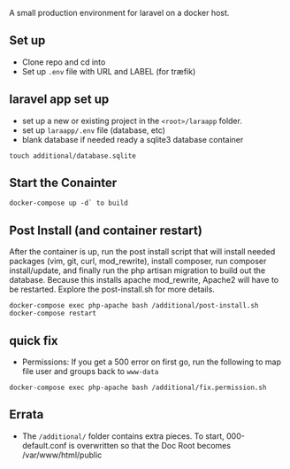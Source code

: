 
A small production environment for laravel on a docker host. 


## Set up 
- Clone repo and cd into
- Set up `.env` file with URL and LABEL (for træfik)

## laravel app set up 
- set up a new or existing project in the `<root>/laraapp` folder. 
- set up `laraapp/.env` file (database, etc)
- blank database if needed ready a sqlite3 database container 
```
touch additional/database.sqlite
```

## Start the Conainter
```
docker-compose up -d` to build
```

## Post Install (and container restart)
After the container is up, run the post install script that will install needed packages (vim, git, curl, mod_rewrite), install composer, run composer install/update, and finally run the php artisan migration to build out the database. Because this installs apache mod_rewrite, Apache2 will have to be restarted. Explore the post-install.sh for more details. 
```
docker-compose exec php-apache bash /additional/post-install.sh
docker-compose restart
```

## quick fix
- Permissions: If you get a 500 error on first go, run the following to map file user and groups back to `www-data`
```
docker-compose exec php-apache bash /additional/fix.permission.sh
```

## Errata
- The `/additional/` folder contains extra pieces. To start, 000-default.conf is overwritten so that the Doc Root becomes /var/www/html/public
